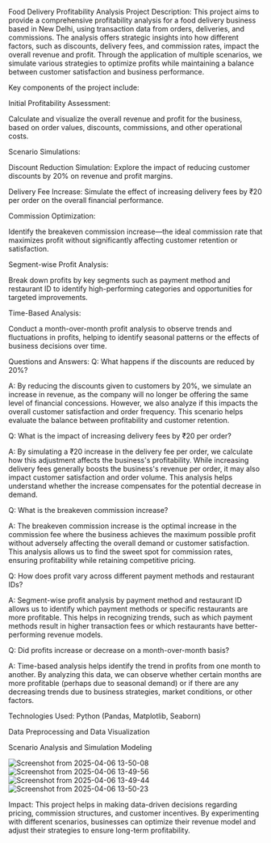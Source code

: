 Food Delivery Profitability Analysis
Project Description:
This project aims to provide a comprehensive profitability analysis for a food delivery business based in New Delhi, using transaction data from orders, deliveries, and commissions. The analysis offers strategic insights into how different factors, such as discounts, delivery fees, and commission rates, impact the overall revenue and profit. Through the application of multiple scenarios, we simulate various strategies to optimize profits while maintaining a balance between customer satisfaction and business performance.

Key components of the project include:

Initial Profitability Assessment:

Calculate and visualize the overall revenue and profit for the business, based on order values, discounts, commissions, and other operational costs.

Scenario Simulations:

Discount Reduction Simulation: Explore the impact of reducing customer discounts by 20% on revenue and profit margins.

Delivery Fee Increase: Simulate the effect of increasing delivery fees by ₹20 per order on the overall financial performance.

Commission Optimization:

Identify the breakeven commission increase—the ideal commission rate that maximizes profit without significantly affecting customer retention or satisfaction.

Segment-wise Profit Analysis:

Break down profits by key segments such as payment method and restaurant ID to identify high-performing categories and opportunities for targeted improvements.

Time-Based Analysis:

Conduct a month-over-month profit analysis to observe trends and fluctuations in profits, helping to identify seasonal patterns or the effects of business decisions over time.

Questions and Answers:
Q: What happens if the discounts are reduced by 20%?

A: By reducing the discounts given to customers by 20%, we simulate an increase in revenue, as the company will no longer be offering the same level of financial concessions. However, we also analyze if this impacts the overall customer satisfaction and order frequency. This scenario helps evaluate the balance between profitability and customer retention.

Q: What is the impact of increasing delivery fees by ₹20 per order?

A: By simulating a ₹20 increase in the delivery fee per order, we calculate how this adjustment affects the business's profitability. While increasing delivery fees generally boosts the business's revenue per order, it may also impact customer satisfaction and order volume. This analysis helps understand whether the increase compensates for the potential decrease in demand.

Q: What is the breakeven commission increase?

A: The breakeven commission increase is the optimal increase in the commission fee where the business achieves the maximum possible profit without adversely affecting the overall demand or customer satisfaction. This analysis allows us to find the sweet spot for commission rates, ensuring profitability while retaining competitive pricing.

Q: How does profit vary across different payment methods and restaurant IDs?

A: Segment-wise profit analysis by payment method and restaurant ID allows us to identify which payment methods or specific restaurants are more profitable. This helps in recognizing trends, such as which payment methods result in higher transaction fees or which restaurants have better-performing revenue models.

Q: Did profits increase or decrease on a month-over-month basis?

A: Time-based analysis helps identify the trend in profits from one month to another. By analyzing this data, we can observe whether certain months are more profitable (perhaps due to seasonal demand) or if there are any decreasing trends due to business strategies, market conditions, or other factors.

Technologies Used:
Python (Pandas, Matplotlib, Seaborn)

Data Preprocessing and Data Visualization

Scenario Analysis and Simulation Modeling

![Screenshot from 2025-04-06 13-50-08](https://github.com/user-attachments/assets/f37846bd-e865-40f7-85c4-bfade5c32257)
![Screenshot from 2025-04-06 13-49-56](https://github.com/user-attachments/assets/56673c56-99e0-4fc3-a632-4642d99128dd)
![Screenshot from 2025-04-06 13-49-44](https://github.com/user-attachments/assets/fe03dcf4-cd0c-47ef-9a76-5c90bd8a764c)
![Screenshot from 2025-04-06 13-50-23](https://github.com/user-attachments/assets/d8378559-7405-4071-9f84-7ac9dc68dfab)


Impact:
This project helps in making data-driven decisions regarding pricing, commission structures, and customer incentives. By experimenting with different scenarios, businesses can optimize their revenue model and adjust their strategies to ensure long-term profitability.
